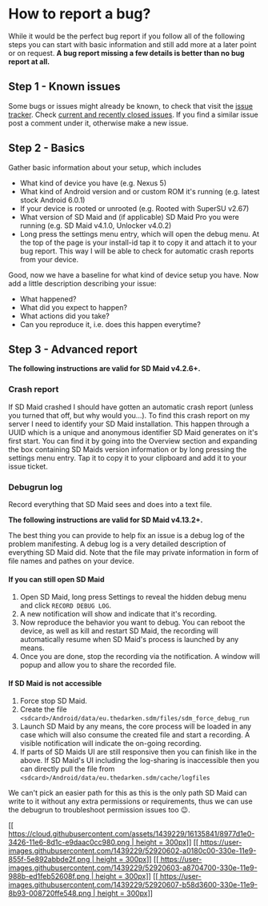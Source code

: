 # How to report a bug?

While it would be the perfect bug report if you follow all of the following steps you can start with basic information and still add more at a later point or on request.
**A bug report missing a few details is better than no bug report at all.**

## Step 1 - Known issues
Some bugs or issues might already be known, to check that visit the [issue tracker](https://github.com/d4rken/sdmaid-public/issues). Check [current and recently closed issues](https://github.com/d4rken/sdmaid-public/issues?utf8=%E2%9C%93&q=is%3Aissue). If you find a similar issue post a comment under it, otherwise make a new issue. 

## Step 2 - Basics
Gather basic information about your setup, which includes
* What kind of device you have (e.g. Nexus 5)
* What kind of Android version and or custom ROM it's running (e.g. latest stock Android 6.0.1)
* If your device is rooted or unrooted (e.g. Rooted with SuperSU v2.67)
* What version of SD Maid and (if applicable) SD Maid Pro you were running (e.g. SD Maid v4.1.0, Unlocker v4.0.2)
* Long press the settings menu entry, which will open the debug menu. At the top of the page is your install-id tap it to copy it and attach it to your bug report. This way I will be able to check for automatic crash reports from your device.

Good, now we have a baseline for what kind of device setup you have. Now add a little description describing your issue:
* What happened?
* What did you expect to happen?
* What actions did you take?
* Can you reproduce it, i.e. does this happen everytime?

## Step 3 - Advanced report
**The following instructions are valid for SD Maid v4.2.6+.**
### Crash report
If SD Maid crashed I should have gotten an automatic crash report (unless you turned that off, but why would you...). To find this crash report on my server I need to identify your SD Maid installation. This happen through a UUID which is a unique and anonymous identifier SD Maid generates on it's first start. You can find it by going into the Overview section and expanding the box containing SD Maids version information or by long pressing the settings menu entry. Tap it to copy it to your clipboard and add it to your issue ticket.

### **Debugrun log**

Record everything that SD Maid sees and does into a text file.

**The following instructions are valid for SD Maid v4.13.2+.**

The best thing you can provide to help fix an issue is a debug log of the problem manifesting. A debug log is a very detailed description of everything SD Maid did. Note that the file may private information in form of file names and pathes on your device.

#### If you can still open SD Maid
1. Open SD Maid, long press Settings to reveal the hidden debug menu and click `RECORD DEBUG LOG`.
2. A new notification will show and indicate that it's recording.
3. Now reproduce the behavior you want to debug. You can reboot the device, as well as kill and restart SD Maid, the recording will automatically resume when SD Maid's process is launched by any means. 
4. Once you are done, stop the recording via the notification. A window will popup and allow you to share the recorded file.

#### If SD Maid is not accessible
1. Force stop SD Maid.
2. Create the file `<sdcard>/Android/data/eu.thedarken.sdm/files/sdm_force_debug_run`
3. Launch SD Maid by any means, the core process will be loaded in any case which will also consume the created file and start a recording. A visible notification will indicate the on-going recording.
4. If parts of SD Maids UI are still responsive then you can finish like in the above. If SD Maid's UI including the log-sharing is inaccessible then you can directly pull the file from `<sdcard>/Android/data/eu.thedarken.sdm/cache/logfiles`

We can't pick an easier path for this as this is the only path SD Maid can write to it without any extra permissions or requirements, thus we can use the debugrun to troubleshoot permission issues too :wink:.

[[[ https://cloud.githubusercontent.com/assets/1439229/16135841/8977d1e0-3426-11e6-8d1c-e9daac0cc980.png | height = 300px]]](https://cloud.githubusercontent.com/assets/1439229/16135841/8977d1e0-3426-11e6-8d1c-e9daac0cc980.png)
[[[ https://user-images.githubusercontent.com/1439229/52920602-a0180c00-330e-11e9-855f-5e892abbde2f.png | height = 300px]]](https://user-images.githubusercontent.com/1439229/52920602-a0180c00-330e-11e9-855f-5e892abbde2f.png)
[[[ https://user-images.githubusercontent.com/1439229/52920603-a8704700-330e-11e9-988b-ed1feb52608f.png | height = 300px]]](https://user-images.githubusercontent.com/1439229/52920603-a8704700-330e-11e9-988b-ed1feb52608f.png)
[[[ https://user-images.githubusercontent.com/1439229/52920607-b58d3600-330e-11e9-8b93-008720ffe548.png | height = 300px]]](https://user-images.githubusercontent.com/1439229/52920607-b58d3600-330e-11e9-8b93-008720ffe548.png)